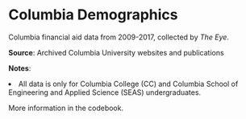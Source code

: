 # Columbia Demographics

Columbia financial aid data from 2009-2017, collected by <i>The Eye</i>. 


<strong>Source</strong>: Archived Columbia University websites and publications

<strong>Notes</strong>: 
<li>All data is only for Columbia College (CC) and Columbia School of Engineering and Applied Science (SEAS) undergraduates.</li>


More information in the codebook.

